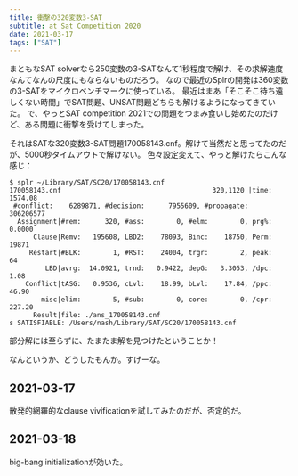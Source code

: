 ```yaml
---
title: 衝撃の320変数3-SAT
subtitle: at Sat Competition 2020
date: 2021-03-17
tags: ["SAT"]
---
```

まともなSAT solverなら250変数の3-SATなんて1秒程度で解け、その求解速度なんてなんの尺度にもならないものだろう。
なので最近のSplrの開発は360変数の3-SATをマイクロベンチマークに使っている。
最近はまあ「そこそこ待ち遠しくない時間」でSAT問題、UNSAT問題どちらも解けるようになってきていた。
で、やっとSAT competition 2021での問題をつまみ食いし始めたのだけど、ある問題に衝撃を受けてしまった。

それはSATな320変数3-SAT問題170058143.cnf。解けて当然だと思ってたのだが、5000秒タイムアウトで解けない。
色々設定変えて、やっと解けたらこんな感じ：

```
$ splr ~/Library/SAT/SC20/170058143.cnf
170058143.cnf                                      320,1120 |time:  1574.08
 #conflict:    6289871, #decision:      7955609, #propagate:      306206577
  Assignment|#rem:      320, #ass:        0, #elm:        0, prg%:   0.0000
      Clause|Remv:   195608, LBD2:    78093, Binc:    18750, Perm:    19871
     Restart|#BLK:        1, #RST:    24004, trgr:        2, peak:       64
         LBD|avrg:  14.0921, trnd:   0.9422, depG:   3.3053, /dpc:     1.08
    Conflict|tASG:   0.9536, cLvl:    18.99, bLvl:    17.84, /ppc:    46.90
        misc|elim:        5, #sub:        0, core:        0, /cpr:   227.20
      Result|file: ./ans_170058143.cnf
s SATISFIABLE: /Users/nash/Library/SAT/SC20/170058143.cnf
```                                         

部分解には至らずに、たまたま解を見つけたということか！

なんというか、どうしたもんか。すげーな。

## 2021-03-17

散発的網羅的なclause vivificationを試してみたのだが、否定的だ。

## 2021-03-18

big-bang initializationが効いた。
